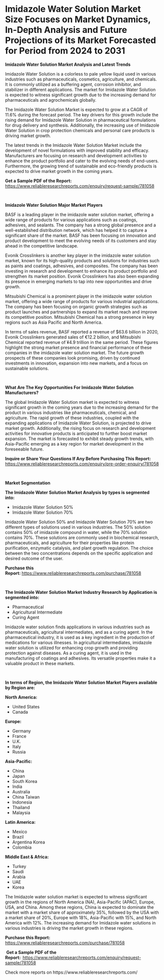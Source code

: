 <p><h1>Imidazole Water Solution Market Size Focuses on Market Dynamics, In-Depth Analysis and Future Projections of its Market Forecasted for Period from 2024 to 2031</h1></p><p><strong>Imidazole Water Solution Market Analysis and Latest Trends</strong></p>
<p><p>Imidazole Water Solution is a colorless to pale yellow liquid used in various industries such as pharmaceuticals, cosmetics, agriculture, and chemicals. It is commonly utilized as a buffering agent, corrosion inhibitor, and stabilizer in different applications. The market for Imidazole Water Solution is expected to witness significant growth due to the increasing demand for pharmaceuticals and agrochemicals globally. </p><p>The Imidazole Water Solution Market is expected to grow at a CAGR of 11.6% during the forecast period. The key drivers for this growth include the rising demand for Imidazole Water Solution in pharmaceutical formulations for drug delivery and synthesis. Additionally, the increasing use of Imidazole Water Solution in crop protection chemicals and personal care products is driving market growth. </p><p>The latest trends in the Imidazole Water Solution Market include the development of novel formulations with improved stability and efficacy. Manufacturers are focusing on research and development activities to enhance the product portfolio and cater to the evolving needs of end-users. Furthermore, the growing trend of sustainable and eco-friendly products is expected to drive market growth in the coming years.</p></p>
<p><strong>Get a Sample PDF of the Report:&nbsp;</strong> <a href="https://www.reliableresearchreports.com/enquiry/request-sample/781058">https://www.reliableresearchreports.com/enquiry/request-sample/781058</a></p>
<p>&nbsp;</p>
<p><strong>Imidazole Water Solution Major Market Players</strong></p>
<p><p>BASF is a leading player in the imidazole water solution market, offering a wide range of products for various applications such as coatings, adhesives, and sealants. The company has a strong global presence and a well-established distribution network, which has helped it to capture a significant share of the market. BASF has been focusing on innovation and product development to meet the evolving needs of its customers and stay ahead in the competitive landscape.</p><p>Evonik Crosslinkers is another key player in the imidazole water solution market, known for its high-quality products and solutions for industries such as paints and coatings, adhesives, and composites. The company has been investing in research and development to enhance its product portfolio and strengthen its market position. Evonik Crosslinkers has also been expanding its presence in emerging markets to tap into new opportunities and drive growth.</p><p>Mitsubishi Chemical is a prominent player in the imidazole water solution market, offering a wide range of products for various industrial applications. The company has been focusing on organic growth strategies such as product launches and partnerships to expand its market reach and improve its competitive position. Mitsubishi Chemical has a strong presence in key regions such as Asia Pacific and North America.</p><p>In terms of sales revenue, BASF reported a revenue of $63.6 billion in 2020, Evonik Crosslinkers generated sales of €12.2 billion, and Mitsubishi Chemical reported revenue of ¥4.9 trillion in the same period. These figures highlight the strong market presence and financial performance of these companies in the imidazole water solution market. The future growth prospects of these companies look promising, driven by continued investments in innovation, expansion into new markets, and a focus on sustainable solutions.</p></p>
<p>&nbsp;</p>
<p><strong>What Are The Key Opportunities For Imidazole Water Solution Manufacturers?</strong></p>
<p><p>The global Imidazole Water Solution market is expected to witness significant growth in the coming years due to the increasing demand for the product in various industries like pharmaceuticals, chemical, and agriculture. The rapid growth of these industries, coupled with the expanding applications of Imidazole Water Solution, is projected to drive market growth. Additionally, the rising focus on research and development activities for innovative products is anticipated to further boost market expansion. The market is forecasted to exhibit steady growth trends, with Asia-Pacific emerging as a key region for market development in the foreseeable future.</p></p>
<p><strong>Inquire or Share Your Questions If Any Before Purchasing This Report:</strong> <a href="https://www.reliableresearchreports.com/enquiry/pre-order-enquiry/781058">https://www.reliableresearchreports.com/enquiry/pre-order-enquiry/781058</a></p>
<p>&nbsp;</p>
<p><strong>Market Segmentation</strong></p>
<p><strong>The Imidazole Water Solution Market Analysis by types is segmented into:</strong></p>
<p><ul><li>Imidazole Water Solution 50%</li><li>Imidazole Water Solution 70%</li></ul></p>
<p><p>Imidazole Water Solution 50% and Imidazole Water Solution 70% are two different types of solutions used in various industries. The 50% solution contains 50% of imidazole compound in water, while the 70% solution contains 70%. These solutions are commonly used in biochemical research, pharmaceuticals, and agriculture for their properties like protein purification, enzymatic catalysis, and plant growth regulation. The choice between the two concentrations depends on the specific application and desired outcome of the user.</p></p>
<p><strong>Purchase this Report:&nbsp;</strong><a href="https://www.reliableresearchreports.com/purchase/781058">https://www.reliableresearchreports.com/purchase/781058</a></p>
<p>&nbsp;</p>
<p><strong>The Imidazole Water Solution Market Industry Research by Application is segmented into:</strong></p>
<p><ul><li>Pharmaceutical</li><li>Agricultural Intermediate</li><li>Curing Agent</li></ul></p>
<p><p>Imidazole water solution finds applications in various industries such as pharmaceuticals, agricultural intermediates, and as a curing agent. In the pharmaceutical industry, it is used as a key ingredient in the production of medications for various illnesses. In agricultural intermediates, imidazole water solution is utilized for enhancing crop growth and providing protection against diseases. As a curing agent, it is used in the manufacturing of coatings and adhesives. Its versatile properties make it a valuable product in these markets.</p></p>
<p>&nbsp;</p>
<p><strong>In terms of Region, the Imidazole Water Solution Market Players available by Region are:</strong></p>
<p>
    <p> <strong> North America: </strong>
        <ul>
            <li>United States</li>
            <li>Canada</li>
        </ul>
        </p> 
    <p> <strong> Europe: </strong>
        <ul>
            <li>Germany</li>
            <li>France</li>
            <li>U.K.</li>
            <li>Italy</li>
            <li>Russia</li>
        </ul>
        </p> 
    <p> <strong> Asia-Pacific: </strong>
        <ul>
            <li>China</li>
            <li>Japan</li>
            <li>South Korea</li>
            <li>India</li>
            <li>Australia</li>
            <li>China Taiwan</li>
            <li>Indonesia</li>
            <li>Thailand</li>
            <li>Malaysia</li>
        </ul>
        </p> 
    <p> <strong> Latin America: </strong>
        <ul>
            <li>Mexico</li>
            <li>Brazil</li>
            <li>Argentina Korea</li>
            <li>Colombia</li>
        </ul>
        </p> 
    <p> <strong> Middle East & Africa: </strong>
        <ul>
            <li>Turkey</li>
            <li>Saudi</li>
            <li>Arabia</li>
            <li>UAE</li>
            <li>Korea</li>
        </ul>
    </p>
    </p>
<p><p>The Imidazole water solution market is expected to witness significant growth in the regions of North America (NA), Asia-Pacific (APAC), Europe, USA, and China. Among these regions, China is expected to dominate the market with a market share of approximately 35%, followed by the USA with a market share of 20%, Europe with 18%, Asia-Pacific with 15%, and North America with 12%. The increasing demand for Imidazole water solutions in various industries is driving the market growth in these regions.</p></p>
<p><strong>Purchase this Report: </strong><a href="https://www.reliableresearchreports.com/purchase/781058">https://www.reliableresearchreports.com/purchase/781058</a></p>
<p>&nbsp;<strong>Get a Sample PDF of the Report:&nbsp;&nbsp;</strong><a href="https://www.reliableresearchreports.com/enquiry/request-sample/781058">https://www.reliableresearchreports.com/enquiry/request-sample/781058</a></p>
<p><strong></strong></p>
<p>Check more reports on https://www.reliableresearchreports.com/</p>